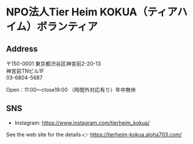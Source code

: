 # NPO法人Tier Heim KOKUA（ティアハイム）ボランティア

## Address

〒150-0001 
東京都渋谷区神宮前2-20-13  
神宮前TNビル1F  
03-6804-5687

Open：11:00〜close19:00
（時間外対応有り）年中無休

## SNS 

- Instagram: https://www.instagram.com/tierheim_kokua/


See the web site for the details :point_right: https://tierheim-kokua.aloha703.com/ 

